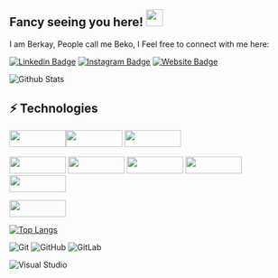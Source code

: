 ## Fancy seeing you here! <img src="https://raw.githubusercontent.com/dev-berkayy/dev-berkayy/master/wave.gif" width="30">
I am Berkay, People call me Beko, I Feel free to connect with me here:  

[![Linkedin Badge](https://img.shields.io/badge/-berkayyıldırım-blue?style=flat-square&logo=Linkedin&logoColor=white&link=https://www.linkedin.com/in/berkay-yıldırım-75b9a2239/)](https://www.linkedin.com/in/berkay-yıldırım-75b9a2239/)
[![Instagram Badge](https://img.shields.io/badge/-berkay4yldrm-purple?style=flat-square&logo=instagram&logoColor=white&link=https://instagram.com/berkay4yldrm/)](https://instagram.com/berkay4yldrm)
[![Website Badge](https://img.shields.io/badge/-berkayyıldırım-black?style=flat-square&logo=vite&logoColor=white&link=https://berkayy.dev)](https://berkayy.dev)


![Github Stats](https://github-readme-stats.vercel.app/api?username=dev-berkayy&count_private=true&show_icons=true&include_all_commits=true)
## ⚡ Technologies 
<img src="https://img.shields.io/badge/-JavaScript-black?style=flat-square&logo=javascript" height="30" width="100"><img src="https://img.shields.io/badge/-React-black?style=flat-square&logo=react" height="30" width="100">
<img src="https://img.shields.io/badge/-TypeScript-black?style=flat-square&logo=typescript&logoColor=white" height="30" width="100">

<img src="https://img.shields.io/badge/-Sass-CC6699?style=flat-square&logo=sass&logoColor=white" height="30" width="100"> <img src="https://img.shields.io/badge/-TailwindCSS-38B2AC?style=flat-square&logo=tailwind-css&logoColor=white" height="30" width="100"> <img src="https://img.shields.io/badge/-CSS3-1572B6?style=flat-square&logo=css3" height="30" width="100"> <img src="https://img.shields.io/badge/-Material--UI-0081CB?style=flat-square&logo=material-ui" height="30" width="100"> <img src="https://img.shields.io/badge/-Bootstrap-563D7C?style=flat-square&logo=bootstrap" height="30" width="100">

<img src="https://img.shields.io/badge/-HTML5-E34F26?style=flat-square&logo=html5&logoColor=white" height="30" width="100">
                                                                
[![Top Langs](https://github-readme-stats.vercel.app/api/top-langs/?username=dev-berkayy&layout=compact)](https://github.com/anuraghazra/github-readme-stats)

                                                                                                                
![Git](https://img.shields.io/badge/-Git-black?style=flat-square&logo=git)
![GitHub](https://img.shields.io/badge/-GitHub-181717?style=flat-square&logo=github)
![GitLab](https://img.shields.io/badge/-GitLab-FCA121?style=flat-square&logo=gitlab)
  
![Visual Studio](https://img.shields.io/badge/-Visual%20Studio-5C2D91?style=flat-square&logo=visual-studio&logoColor=white)






